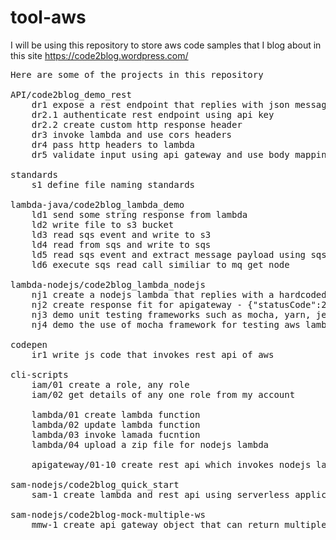 # tool-aws
I will be using this repository to store aws code samples that I blog about in this site https://code2blog.wordpress.com/

<pre>
Here are some of the projects in this repository

API/code2blog_demo_rest
	dr1 expose a rest endpoint that replies with json message
	dr2.1 authenticate rest endpoint using api key
	dr2.2 create custom http response header
	dr3 invoke lambda and use cors headers
	dr4 pass http headers to lambda
	dr5 validate input using api gateway and use body mapping template to transform input and output
	
standards
	s1 define file naming standards
	
lambda-java/code2blog_lambda_demo
	ld1 send some string response from lambda
	ld2 write file to s3 bucket
	ld3 read sqs event and write to s3 
	ld4 read from sqs and write to sqs
	ld5 read sqs event and extract message payload using sqs model classes
	ld6 execute sqs read call similiar to mq get node
	
lambda-nodejs/code2blog_lambda_nodejs
	nj1 create a nodejs lambda that replies with a hardcoded string
	nj2 create response fit for apigateway - {"statusCode":200,"headers":{"Content-Type":"*/*"},"body":"Hello, World!"}
	nj3 demo unit testing frameworks such as mocha, yarn, jest
	nj4 demo the use of mocha framework for testing aws lambdas
	
codepen
	ir1 write js code that invokes rest api of aws

cli-scripts
	iam/01 create a role, any role 
	iam/02 get details of any one role from my account 

	lambda/01 create lambda function
	lambda/02 update lambda function
	lambda/03 invoke lamada fucntion
	lambda/04 upload a zip file for nodejs lambda

	apigateway/01-10 create rest api which invokes nodejs lambda

sam-nodejs/code2blog_quick_start
	sam-1 create lambda and rest api using serverless application model 

sam-nodejs/code2blog-mock-multiple-ws
	mmw-1 create api gateway object that can return multiple responses json and xml based on input parameters
	
</pre>
